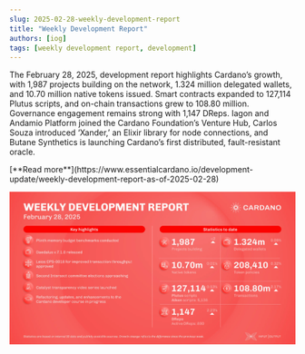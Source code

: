 ```yaml
---
slug: 2025-02-28-weekly-development-report
title: "Weekly Development Report"
authors: [iog]
tags: [weekly development report, development]
---
```


The February 28, 2025, development report highlights Cardano’s growth, with 1,987 projects building on the network, 1.324 million delegated wallets, and 10.70 million native tokens issued. Smart contracts expanded to 127,114 Plutus scripts, and on-chain transactions grew to 108.80 million. Governance engagement remains strong with 1,147 DReps. Iagon and Andamio Platform joined the Cardano Foundation’s Venture Hub, Carlos Souza introduced ‘Xander,’ an Elixir library for node connections, and Butane Synthetics is launching Cardano’s first distributed, fault-resistant oracle.

<div style={{ textAlign: 'right' }}>
 [**Read more**](https://www.essentialcardano.io/development-update/weekly-development-report-as-of-2025-02-28) 
</div>

 ![weekly development report](./banner.webp)

